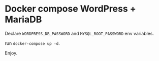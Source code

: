 # Docker compose WordPress + MariaDB

Declare `WORDPRESS_DB_PASSWORD` and `MYSQL_ROOT_PASSWORD` env variables.

run `docker-compose up -d`.

Enjoy.
